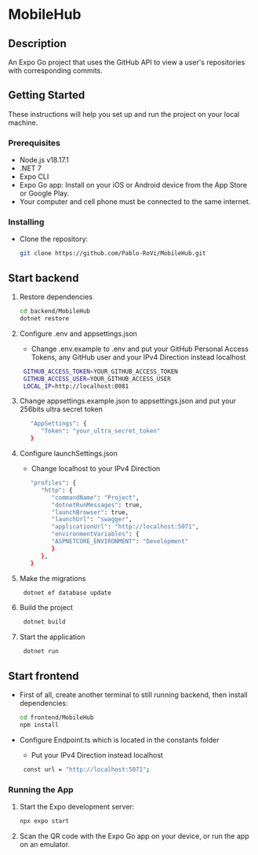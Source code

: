 # MobileHub

## Description

An Expo Go project that uses the GitHub API to view a user's repositories with corresponding commits.

## Getting Started

These instructions will help you set up and run the project on your local machine.

### Prerequisites

- Node.js v18.17.1
- .NET 7
- Expo CLI
- Expo Go app: Install on your iOS or Android device from the App Store or Google Play.
- Your computer and cell phone must be connected to the same internet.

### Installing

- Clone the repository:
   ```bash
   git clone https://github.com/Pablo-RoVi/MobileHub.git
   ```

## Start backend
1. Restore dependencies
   ```bash
   cd backend/MobileHub
   dotnet restore
   ```

2. Configure .env and appsettings.json
   - Change .env.example to .env and put your GitHub Personal Access Tokens, any GitHub user and your IPv4 Direction instead localhost
   ```bash
    GITHUB_ACCESS_TOKEN=YOUR_GITHUB_ACCESS_TOKEN
    GITHUB_ACCESS_USER=YOUR_GITHUB_ACCESS_USER
    LOCAL_IP=http://localhost:8081
   ```
3. Change appsettings.example.json to appsettings.json and put your 256bits ultra secret token
   ```bash
      "AppSettings": {
         "Token": "your_ultra_secret_token"
      }
   ```

4. Configure launchSettings.json
   - Change localhost to your IPv4 Direction
   ```bash
      "profiles": {
         "http": {
            "commandName": "Project",
            "dotnetRunMessages": true,
            "launchBrowser": true,
            "launchUrl": "swagger",
            "applicationUrl": "http://localhost:5071",
            "environmentVariables": {
            "ASPNETCORE_ENVIRONMENT": "Development"
            }
         },
      }
   ```

5. Make the migrations
   ```bash
    dotnet ef database update
   ```

6. Build the project
   ```bash
    dotnet build
   ```

7. Start the application
   ```bash
    dotnet run
   ```

## Start frontend

- First of all, create another terminal to still running backend, then install dependencies:
   ```bash
   cd frontend/MobileHub
   npm install
   ```

- Configure Endpoint.ts which is located in the constants folder
   - Put your IPv4 Direction instead localhost
   ```bash
    const url = "http://localhost:5071";
   ```

### Running the App

1. Start the Expo development server:
   ```bash
   npx expo start
   ```

2. Scan the QR code with the Expo Go app on your device, or run the app on an emulator.
